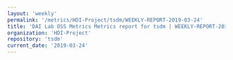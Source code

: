 ```yaml
---
layout: 'weekly'
permalink: '/metrics/HDI-Project/tsdm/WEEKLY-REPORT-2019-03-24'
title: 'DAI Lab OSS Metrics Metrics report for tsdm | WEEKLY-REPORT-2019-03-24'
organization: 'HDI-Project'
repository: 'tsdm'
current_date: '2019-03-24'
---
```

